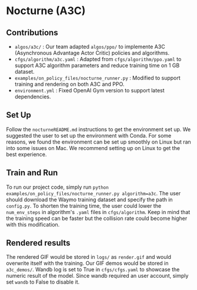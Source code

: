# Nocturne (A3C)

## Contributions
- ```algos/a3c/``` :  Our team adapted ```algos/ppo/``` to implemente A3C (Asynchronous Advantage Actor Critic) policies and algorithms.
- ```cfgs/algorithm/a3c.yaml``` : Adapted from ```cfgs/algorithm/ppo.yaml``` to support A3C algorithm parameters and reduce training time on 1 GB dataset.
- ```examples/on_policy_files/nocturne_runner.py``` : Modified to support training and rendering on both A3C and PPO. 
- ```environment.yml``` : Fixed OpenAI Gym version to support latest dependencies.

## Set Up
Follow the ```nocturneREADME.md``` instructions to get the environment set up. We suggested the user to set up the environment with Conda. For some reasons, 
we found the environment can be set up smoothly on Linux but ran into some issues on Mac. We recommend setting up on Linux to get the best experience. 

## Train and Run
To run our project code, simply run ```python examples/on_policy_files/nocturne_runner.py algorithm=a3c```. The user should download the Waymo training dataset and 
specify the path in ```config.py```. To shorten the training time, the user could lower the ```num_env_steps``` in algorithm's ```.yaml``` files in ```cfgs/algorithm```. 
Keep in mind that the training speed can be faster but the collision rate could become higher with this modification.

## Rendered results
The rendered GIF would be stored in ```logs/``` as ```render.gif``` and would overwrite itself with the training. 
Our GIF demos would be stored in ```a3c_demos/```. Wandb log is set to True in ```cfgs/cfgs.yaml``` to showcase the numeric result of the model. 
Since wandb required an user account, simply set ```wandb``` to False to disable it.
